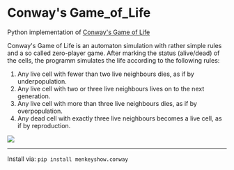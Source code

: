 # Conway's Game_of_Life
Python implementation of [Conway's Game of Life](https://en.wikipedia.org/wiki/Conway%27s_Game_of_Life)

Conway's Game of Life is an automaton simulation with rather simple rules and a so called zero-player game.
After marking the status (alive/dead) of the cells, the programm simulates the life according to the following rules:

<ol>
<li>Any live cell with fewer than two live neighbours dies, as if by underpopulation.</li>
<li>Any live cell with two or three live neighbours lives on to the next generation.</li>
<li>Any live cell with more than three live neighbours dies, as if by overpopulation.</li>
<li>Any dead cell with exactly three live neighbours becomes a live cell, as if by reproduction.</li>
</ol>


![](https://i.imgur.com/HLyO5s1.png)
___
Install via:
```pip install menkeyshow.conway```